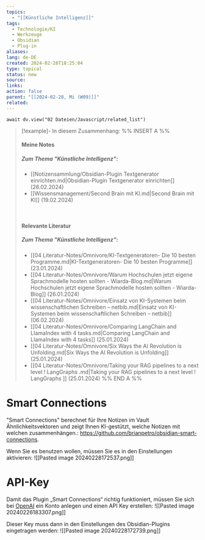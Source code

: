 ```yaml
---
topics:
  - "[[Künstliche Intelligenz]]"
tags:
  - Technologie/KI
  - Werkzeuge
  - Obsidian
  - Plug-in
aliases: 
lang: de-DE
created: 2024-02-26T18:25:04
type: topical
status: new
source: 
links: 
action: false
parent: "[[2024-02-28, Mi (W09)]]"
related:
---
```



```dataviewjs
await dv.view("02 Dateien/Javascript/related_list")
```

> [!example]- In diesem Zusammenhang:
> %% INSERT A %%
> #### Meine Notes
> ##### Zum Thema "Künstliche Intelligenz":
> - [[Notizensammlung/Obsidian-Plugin Textgenerator einrichten.md|Obsidian-Plugin Textgenerator einrichten]] (26.02.2024)
> - [[Wissensmanagement/Second Brain mit KI.md|Second Brain mit KI]] (19.02.2024)
> 
> &nbsp;
> #### Relevante Literatur
> ##### Zum Thema "Künstliche Intelligenz":
> - [[04 Literatur-Notes/Omnivore/KI-Textgeneratoren- Die 10 besten Programme.md|KI-Textgeneratoren- Die 10 besten Programme]] (23.01.2024)
> - [[04 Literatur-Notes/Omnivore/Warum Hochschulen jetzt eigene Sprachmodelle hosten sollten - Wiarda-Blog.md|Warum Hochschulen jetzt eigene Sprachmodelle hosten sollten - Wiarda-Blog]] (26.01.2024)
> - [[04 Literatur-Notes/Omnivore/Einsatz von KI-Systemen beim wissenschaftlichen Schreiben – netbib.md|Einsatz von KI-Systemen beim wissenschaftlichen Schreiben – netbib]] (06.02.2024)
> - [[04 Literatur-Notes/Omnivore/Comparing LangChain and LlamaIndex with 4 tasks.md|Comparing LangChain and LlamaIndex with 4 tasks]] (25.01.2024)
> - [[04 Literatur-Notes/Omnivore/Six Ways the AI Revolution is Unfolding.md|Six Ways the AI Revolution is Unfolding]] (25.01.2024)
> - [[04 Literatur-Notes/Omnivore/Taking your RAG pipelines to a next level ! LangGraphs .md|Taking your RAG pipelines to a next level ! LangGraphs ]] (25.01.2024)
> %% END A %%

# Smart Connections

"Smart Connections" berechnet für Ihre Notizen im Vault Ähnlichkeitsvektoren und zeigt Ihnen KI-gestützt, welche Notizen mit welchen zusammenhängen.: https://github.com/brianpetro/obsidian-smart-connections.

Wenn Sie es benutzen wollen, müssen Sie es in den Einstellungen aktivieren: 
![[Pasted image 20240228172537.png]]
# API-Key

Damit das Plugin „Smart Connections“ richtig funktioniert, müssen Sie sich bei [OpenAI](https://www.openai.com) ein Konto anlegen und einen API Key erstellen:
![[Pasted image 20240226183307.png]]

Dieser Key muss dann in den Einstellungen des Obsidian-Plugins eingetragen werden:
![[Pasted image 20240228172739.png]]


